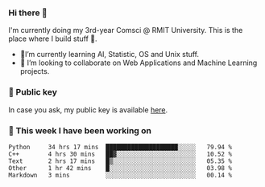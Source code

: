 ### Hi there 👋

I'm currently doing my 3rd-year Comsci @ RMIT University. This is the place where I build stuff 👀. 

- 🌱I’m currently learning AI, Statistic, OS and Unix stuff.
- 👯 I’m looking to collaborate on Web Applications and Machine Learning projects.

### 🔑 Public key

In case you ask, my public key is available [here](https://public.auspham.dev/).

### 📅 This week I have been working on
<!--START_SECTION:waka-->
```text
Python     34 hrs 17 mins  ████████████████████░░░░░   79.94 % 
C++        4 hrs 30 mins   ██▓░░░░░░░░░░░░░░░░░░░░░░   10.52 % 
Text       2 hrs 17 mins   █▒░░░░░░░░░░░░░░░░░░░░░░░   05.35 % 
Other      1 hr 42 mins    █░░░░░░░░░░░░░░░░░░░░░░░░   03.98 % 
Markdown   3 mins          ░░░░░░░░░░░░░░░░░░░░░░░░░   00.14 % 
```
<!--END_SECTION:waka-->

<!--
**rockmanvnx6/rockmanvnx6** is a ✨ _special_ ✨ repository because its `README.md` (this file) appears on your GitHub profile.

Here are some ideas to get you started:

- 🔭 I’m currently working on ...
- 🌱 I’m currently learning ...
- 👯 I’m looking to collaborate on ...
- 🤔 I’m looking for help with ...
- 💬 Ask me about ...
- 📫 How to reach me: ...
- 😄 Pronouns: ...
- ⚡ Fun fact: ...
-->
